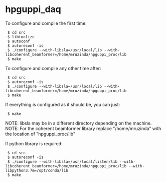 # hpguppi_daq

To configure and compile the first time:
```
 $ cd src
 $ libtoolize
 $ autoconf
 $ autoreconf -is
 $ ./configure --with-libsla=/usr/local/lib --with-libcoherent_beamformer=/home/mruzinda/hpguppi_proc/lib
 $ make
 ```

To configure and compile any other time after:
```
 $ cd src
 $ autoreconf -is
 $ ./configure --with-libsla=/usr/local/lib --with-libcoherent_beamformer=/home/mruzinda/hpguppi_proc/lib
 $ make
 ```

If everything is configured as it should be, you can just:
```
 $ make
 ```

NOTE: libsla may be in a different directory depending on the machine.
NOTE: For the coherent beamformer library replace "/home/mruzinda" with the location of "hpguppi_proc/lib"

If python library is required:

```
 $ cd src
 $ autoreconf -is
 $ ./configure --with-libsla=/usr/local/listen/lib --with-libcoherent_beamformer=/home/mruzinda/hpguppi_proc/lib --with-libpython3.7m=/opt/conda/lib
 $ make
 ```
